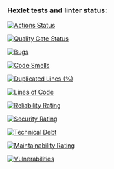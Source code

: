 ### Hexlet tests and linter status:
[![Actions Status](https://github.com/hpf42/python-project-49/actions/workflows/hexlet-check.yml/badge.svg)](https://github.com/hpf42/python-project-49/actions)



[![Quality Gate Status](https://sonarcloud.io/api/project_badges/measure?project=hpf42_python_project-49&metric=alert_status)](https://sonarcloud.io/summary/new_code?id=hpf42_python_project-49)

[![Bugs](https://sonarcloud.io/api/project_badges/measure?project=hpf42_python_project-49&metric=bugs)](https://sonarcloud.io/summary/new_code?id=hpf42_python_project-49)

[![Code Smells](https://sonarcloud.io/api/project_badges/measure?project=hpf42_python_project-49&metric=code_smells)](https://sonarcloud.io/summary/new_code?id=hpf42_python_project-49)

[![Duplicated Lines (%)](https://sonarcloud.io/api/project_badges/measure?project=hpf42_python_project-49&metric=duplicated_lines_density)](https://sonarcloud.io/summary/new_code?id=hpf42_python_project-49)

[![Lines of Code](https://sonarcloud.io/api/project_badges/measure?project=hpf42_python_project-49&metric=ncloc)](https://sonarcloud.io/summary/new_code?id=hpf42_python_project-49)

[![Reliability Rating](https://sonarcloud.io/api/project_badges/measure?project=hpf42_python_project-49&metric=reliability_rating)](https://sonarcloud.io/summary/new_code?id=hpf42_python_project-49)

[![Security Rating](https://sonarcloud.io/api/project_badges/measure?project=hpf42_python_project-49&metric=security_rating)](https://sonarcloud.io/summary/new_code?id=hpf42_python_project-49)

[![Technical Debt](https://sonarcloud.io/api/project_badges/measure?project=hpf42_python_project-49&metric=sqale_index)](https://sonarcloud.io/summary/new_code?id=hpf42_python_project-49)

[![Maintainability Rating](https://sonarcloud.io/api/project_badges/measure?project=hpf42_python_project-49&metric=sqale_rating)](https://sonarcloud.io/summary/new_code?id=hpf42_python_project-49)

[![Vulnerabilities](https://sonarcloud.io/api/project_badges/measure?project=hpf42_python_project-49&metric=vulnerabilities)](https://sonarcloud.io/summary/new_code?id=hpf42_python_project-49)